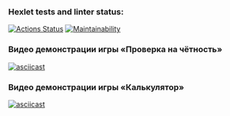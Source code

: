 ### Hexlet tests and linter status:
[![Actions Status](https://github.com/rosoporto/python-project-49/actions/workflows/hexlet-check.yml/badge.svg)](https://github.com/rosoporto/python-project-49/actions) [![Maintainability](https://api.codeclimate.com/v1/badges/314620f7db86e182dcb6/maintainability)](https://codeclimate.com/github/rosoporto/python-project-49/maintainability)

### Видео демонстрации игры «Проверка на чётность»
[![asciicast](https://asciinema.org/a/4nq3t0viFgMHYyJHtSfY8zeBK.svg)](https://asciinema.org/a/4nq3t0viFgMHYyJHtSfY8zeBK)

### Видео демонстрации игры «Калькулятор»
[![asciicast](https://asciinema.org/a/636577.svg)](https://asciinema.org/a/636577)
